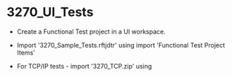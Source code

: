 # 3270_UI_Tests

- Create a Functional Test project in a UI workspace.
- Import '3270_Sample_Tests.rftjdtr' using import 'Functional Test Project Items'

- For TCP/IP tests - import '3270_TCP.zip' using <import test assets with dependencies>
